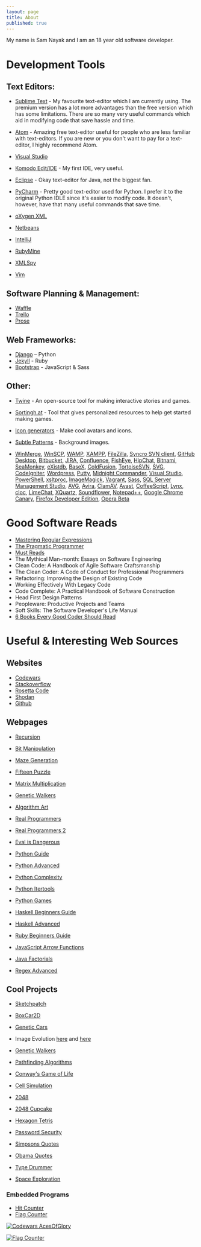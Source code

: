 ```yaml
---
layout: page
title: About
published: true
---
```


My name is Sam Nayak and I am an 18 year old software developer. 


# Development Tools

## Text Editors:

- [Sublime Text](https://www.sublimetext.com/) - My favourite text-editor which I am currently using. The premium version has a lot more advantages than the free version which has some limitations. There are so many very useful commands which aid in modifying code that save hassle and time.
- [Atom](https://atom.io/) - Amazing free text-editor useful for people who are less familiar with text-editors. If you are new or you don't want to pay for a text-editor, I highly recommend Atom.
- [Visual Studio](https://www.visualstudio.com/)
- [Komodo Edit/IDE](http://www.activestate.com/komodo-ide) - My first IDE, very useful. 
- [Eclipse](https://eclipse.org/) - Okay text-editor for Java, not the biggest fan. 
- [PyCharm](https://www.jetbrains.com/pycharm/) - Pretty good text-editor used for Python. I prefer it to the original Python IDLE since it's easier to modify code. It doesn't, however, have that many useful commands that save time.

- [oXygen XML](https://www.oxygenxml.com/)
- [Netbeans](https://netbeans.org/)
- [IntelliJ](https://www.jetbrains.com/idea/)
- [RubyMine](https://www.jetbrains.com/ruby/)
- [XMLSpy](http://www.altova.com/xmlspy.html)
- [Vim](http://www.vim.org/)

## Software Planning & Management:

- [Waffle](https://waffle.io/)
- [Trello](https://trello.com/)
- [Prose](http://prose.io/)

## Web Frameworks:
- [Django](https://www.djangoproject.com/) – Python
- [Jekyll](https://jekyllrb.com/) - Ruby
- [Bootstrap](http://getbootstrap.com/) - JavaScript & Sass

## Other:

- [Twine](http://twinery.org/) - An open-source tool for making interactive stories and games.
- [Sortingh.at](http://www.sortingh.at/) -  Tool that gives personalized resources to help get started making games.
- [Icon generators](http://www.icongenerators.net/index.html) - Make cool avatars and icons.
- [Subtle Patterns](http://subtlepatterns.com/) - Background images.

- [WinMerge](http://winmerge.org/?lang=en), 
  [WinSCP](https://winscp.net/eng/index.php), 
  [WAMP](http://www.wampserver.com/en/), 
  [XAMPP](https://www.apachefriends.org/index.html), 
  [FileZilla](https://filezilla-project.org/), 
  [Syncro SVN client](http://www.syncrosvnclient.com/), 
  [GitHub Desktop](https://desktop.github.com/), 
  [Bitbucket](https://bitbucket.org/), 
  [JIRA](https://www.atlassian.com/software/jira), 
  [Confluence](https://www.atlassian.com/software/confluence), 
  [FishEye](https://www.atlassian.com/software/fisheye), 
  [HipChat](https://www.hipchat.com), 
  [Bitnami](https://bitnami.com/stacks), 
  [SeaMonkey](http://www.seamonkey-project.org/), 
  [eXistdb](http://exist-db.org/exist/apps/homepage/index.html), 
  [BaseX](http://basex.org/), 
  [ColdFusion](http://www.adobe.com/au/products/coldfusion-family.html), 
  [TortoiseSVN](https://tortoisesvn.net/), 
  [SVG](https://developer.mozilla.org/en-US/docs/Web/SVG), 
  [CodeIgniter](https://www.codeigniter.com/), 
  [Wordpress](https://wordpress.org/), 
  [Putty](http://www.chiark.greenend.org.uk/~sgtatham/putty/download.html), 
  [Midnight Commander](https://www.midnight-commander.org/), 
  [Visual Studio](https://www.visualstudio.com/), 
  [PowerShell](https://msdn.microsoft.com/en-us/powershell/mt173057.aspx), 
  [xsltproc](http://xmlsoft.org/XSLT/xsltproc2.html), 
  [ImageMagick](http://www.imagemagick.org/script/index.php), 
  [Vagrant](https://www.vagrantup.com/), 
  [Sass](http://sass-lang.com/), 
  [SQL Server Management Studio](https://msdn.microsoft.com/en-us/library/mt238290.aspx), 
  [AVG](http://www.avg.com), 
  [Avira](https://www.avira.com), 
  [ClamAV](https://www.clamav.net), 
  [Avast](https://www.avast.com), 
  [CoffeeScript](http://coffeescript.org/), 
  [Lynx](https://en.wikipedia.org/wiki/Lynx_(web_browser)), 
  [cloc](https://github.com/AlDanial/cloc), 
  [LimeChat](http://limechat.net/mac/), 
  [XQuartz](https://www.xquartz.org/), 
  [Soundflower](https://rogueamoeba.com/freebies/soundflower/), 
  [Notepad++](https://notepad-plus-plus.org/), 
  [Google Chrome Canary](https://www.google.com.au/chrome/browser/canary.html), 
  [Firefox Developer Edition](https://www.mozilla.org/en-US/firefox/developer/), 
  [Opera Beta](http://www.opera.com/computer/beta)


# Good Software Reads


- [Mastering Regular Expressions](http://regex.info/book.html)
- [The Pragmatic Programmer](https://en.wikipedia.org/wiki/The_Pragmatic_Programmer)
- [Must Reads](https://dzone.com/articles/must-read-book-list-for-programmers)
- The Mythical Man-month: Essays on Software Engineering
- Clean Code: A Handbook of Agile Software Craftsmanship
- The Clean Coder: A Code of Conduct for Professional Programmers
- Refactoring: Improving the Design of Existing Code
- Working Effectively With Legacy Code
- Code Complete: A Practical Handbook of Software Construction
- Head First Design Patterns
- Peopleware: Productive Projects and Teams
- Soft Skills: The Software Developer's Life Manual
- [6 Books Every Good Coder Should Read](http://technical.ly/delaware/2016/03/25/6-books-every-good-coder-read/)

# Useful & Interesting Web Sources

## Websites

- [Codewars](https://www.codewars.com/)
- [Stackoverflow](http://stackoverflow.com/)
- [Rosetta Code](http://rosettacode.org/wiki/Rosetta_Code)
- [Shodan](https://shodan.me/books/)
- [Github](https://github.com/)

## Webpages

- [Recursion](http://openbookproject.net/thinkcs/python/english3e/recursion.html)
- [Bit Manipulation](https://graphics.stanford.edu/~seander/bithacks.html)
- [Maze Generation](http://www.gamasutra.com/blogs/HermanTulleken/20161005/282629/Algorithms_for_making_more_interesting_mazes.php)
- [Fifteen Puzzle](https://www.cs.bham.ac.uk/~mdr/teaching/modules04/java2/TilesSolvability.html)
- [Matrix Multiplication](http://matrixmultiplication.xyz/)
- [Genetic Walkers](http://www.i-programmer.info/babbages-bag/277-introduction-to-the-genetic-algorithm.html?start=2)
- [Algorithm Art](http://qz.com/278645/these-beautiful-works-of-art-were-made-using-algorithms/)
- [Real Programmers](https://mipmip.org/tidbits/real-programmers.html)
- [Real Programmers 2](http://www.ee.ryerson.ca/~elf/hack/realmen.html)

- [Eval is Dangerous](http://nedbatchelder.com/blog/201206/eval_really_is_dangerous.html)
- [Python Guide](http://python.net/~goodger/projects/pycon/2007/idiomatic/handout.html)
- [Python Advanced](http://www.cs.tau.ac.il/~msagiv/courses/asv/z3py/guide-examples.htm)
- [Python Complexity](https://www.ics.uci.edu/~pattis/ICS-33/lectures/complexitypython.txt)
- [Python Itertools](http://programeveryday.com/post/using-python-itertools-to-save-memory/)
- [Python Games](https://www.raywenderlich.com/38732/multiplayer-game-programming-for-teens-with-python)
- [Haskell Beginners Guide](http://learnyouahaskell.com/starting-out)
- [Haskell Advanced](http://www.willamette.edu/~fruehr/haskell/evolution.html)
- [Ruby Beginners Guide](https://hackhands.com/beginners-guide-ruby/)
- [JavaScript Arrow Functions](https://rainsoft.io/when-not-to-use-arrow-functions-in-javascript/)
- [Java Factorials](http://chaosinmotion.com/blog/?p=622)
- [Regex Advanced](http://www.rexegg.com/regex-disambiguation.html)



## Cool Projects

- [Sketchpatch](http://www.sketchpatch.net/livecodelab/index.html)
- [BoxCar2D](http://boxcar2d.com/)
- [Genetic Cars](http://rednuht.org/genetic_cars_2/)
- Image Evolution [here](http://chriscummins.cc/s/genetics/) and [here](http://alteredqualia.com/visualization/evolve/)
- [Genetic Walkers](http://rednuht.org/genetic_walkers/)
- [Pathfinding Algorithms](http://qiao.github.io/PathFinding.js/visual/)
- [Conway's Game of Life](http://pmav.eu/stuff/javascript-game-of-life-v3.1.1/)
- [Cell Simulation](https://notagoat.github.io/Hunter.html)
- [2048](https://gabrielecirulli.github.io/2048/)
- [2048 Cupcake](http://0x0800.github.io/2048-CUPCAKES/)
- [Hexagon Tetris](http://hextris.io/)

- [Password Security](https://howsecureismypassword.net/)
- [Simpsons Quotes](https://frinkiac.com/)
- [Obama Quotes](http://talkobamato.me/)
- [Type Drummer](http://typedrummer.com/)
- [Space Exploration](http://www.eyesinspace.com/)

### Embedded Programs

- [Hit Counter](http://www.hit-counts.com/)
- [Flag Counter](http://www.flagcounter.com/index.html?)

<a href="https://www.codewars.com/users/AcesOfGlory">
  <img src="https://www.codewars.com/users/AcesOfGlory/badges/large" alt="Codewars AcesOfGlory">
</a>


<a href="https://info.flagcounter.com/UI43"><img src="https://s09.flagcounter.com/count2/UI43/bg_FFFFFF/txt_000000/border_CCCCCC/columns_4/maxflags_12/viewers_0/labels_1/pageviews_1/flags_0/percent_0/" alt="Flag Counter" border="0"></a>

